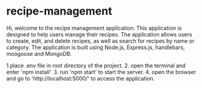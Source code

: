 # recipe-management

Hi, welcome to the recipe management application. This application is designed to help users manage their recipes. The application allows users to create, edit, and delete recipes, as well as search for recipes by name or category. The application is built using Node.js, Express.js, handlebars, moogoose and MongoDB.

1.place .env file in root directory of the project. 2. open the terminal and enter 'npm install'. 3. run 'npm start' to start the server. 4. open the browser and go to 'http://localhost:5000/' to access the application.

